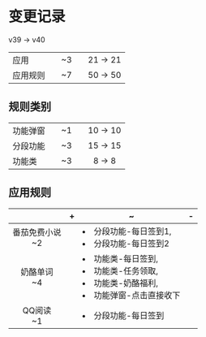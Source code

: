 # 变更记录

v39 -> v40

||||||
|-|:-:|:-:|:-:|:-:|
|应用||~3||21 -> 21|
|应用规则||~7||50 -> 50|

## 规则类别

||||||
|-|:-:|:-:|:-:|:-:|
|功能弹窗||~1||10 -> 10|
|分段功能||~3||15 -> 15|
|功能类||~3||8 -> 8|

## 应用规则

||+|~|-|
|:-:|-|-|-|
|番茄免费小说<br>~2||<li>分段功能-每日签到1,<li>分段功能-每日签到2||
|奶酪单词<br>~4||<li>功能类-每日签到,<li>功能类-任务领取,<li>功能类-奶酪福利,<li>功能弹窗-点击直接收下||
|QQ阅读<br>~1||<li>分段功能-每日签到||
